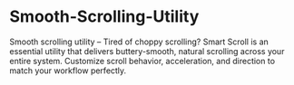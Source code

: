 # Smooth-Scrolling-Utility
Smooth scrolling utility – Tired of choppy scrolling? Smart Scroll is an essential utility that delivers buttery-smooth, natural scrolling across your entire system. Customize scroll behavior, acceleration, and direction to match your workflow perfectly.
